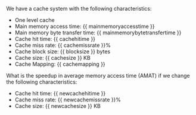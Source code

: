We have a cache system with the following characteristics:
 - One level cache
 - Main memory access time: {{ mainmemoryaccesstime }}
 - Main memory byte transfer time: {{ mainmemorybytetransfertime }}
 - Cache hit time: {{ cachehitime }}
 - Cache miss rate: {{ cachemissrate }}%
 - Cache block size: {{ blocksize }} bytes
 - Cache size: {{ cachesize }} KB
 - Cache Mapping: {{ cachemapping }}

What is the speedup in average memory access time (AMAT) if we change the following characteristics:
 - Cache hit time: {{ newcachehitime }}
 - Cache miss rate: {{ newcachemissrate }}%
 - Cache size: {{ newcachesize }} KB
